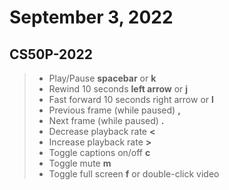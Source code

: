 # September 3, 2022

## CS50P-2022

> - Play/Pause	**spacebar** or **k**
> - Rewind 10 seconds	**left arrow** or **j**
> - Fast forward 10 seconds	right arrow or **l**
> - Previous frame (while paused)	**,**
> - Next frame (while paused)	**.**
> - Decrease playback rate	**<**
> - Increase playback rate	**>**
> - Toggle captions on/off	**c**
> - Toggle mute	**m**
> - Toggle full screen	**f** or double-click video
